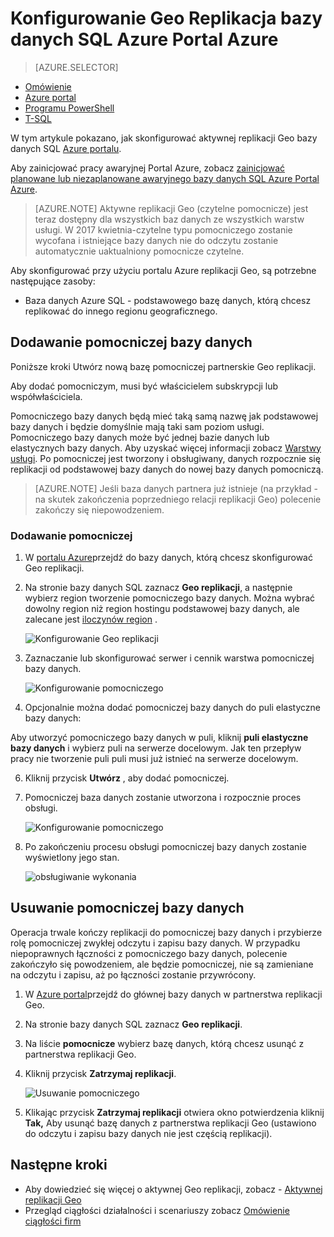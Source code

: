 <properties 
    pageTitle="Konfigurowanie Geo Replikacja bazy danych SQL Azure Portal Azure | Microsoft Azure" 
    description="Konfigurowanie Geo Replikacja bazy danych SQL Azure za pomocą portalu Azure" 
    services="sql-database" 
    documentationCenter="" 
    authors="stevestein" 
    manager="jhubbard" 
    editor=""/>

<tags
    ms.service="sql-database"
    ms.devlang="NA"
    ms.topic="article"
    ms.tgt_pltfrm="NA"
    ms.workload="NA"
    ms.date="10/18/2016"
    ms.author="sstein"/>

# <a name="configure-geo-replication-for-azure-sql-database-with-the-azure-portal"></a>Konfigurowanie Geo Replikacja bazy danych SQL Azure Portal Azure


> [AZURE.SELECTOR]
- [Omówienie](sql-database-geo-replication-overview.md)
- [Azure portal](sql-database-geo-replication-portal.md)
- [Programu PowerShell](sql-database-geo-replication-powershell.md)
- [T-SQL](sql-database-geo-replication-transact-sql.md)

W tym artykule pokazano, jak skonfigurować aktywnej replikacji Geo bazy danych SQL [Azure portalu](http://portal.azure.com).

Aby zainicjować pracy awaryjnej Portal Azure, zobacz [zainicjować planowane lub niezaplanowane awaryjnego bazy danych SQL Azure Portal Azure](sql-database-geo-replication-failover-portal.md).

>[AZURE.NOTE] Aktywne replikacji Geo (czytelne pomocnicze) jest teraz dostępny dla wszystkich baz danych ze wszystkich warstw usługi. W 2017 kwietnia-czytelne typu pomocniczego zostanie wycofana i istniejące bazy danych nie do odczytu zostanie automatycznie uaktualniony pomocnicze czytelne.

Aby skonfigurować przy użyciu portalu Azure replikacji Geo, są potrzebne następujące zasoby:

- Baza danych Azure SQL - podstawowego bazę danych, którą chcesz replikować do innego regionu geograficznego.

## <a name="add-secondary-database"></a>Dodawanie pomocniczej bazy danych

Poniższe kroki Utwórz nową bazę pomocniczej partnerskie Geo replikacji.  

Aby dodać pomocniczym, musi być właścicielem subskrypcji lub współwłaściciela. 

Pomocniczego bazy danych będą mieć taką samą nazwę jak podstawowej bazy danych i będzie domyślnie mają taki sam poziom usługi. Pomocniczego bazy danych może być jednej bazie danych lub elastycznych bazy danych. Aby uzyskać więcej informacji zobacz [Warstwy usługi](sql-database-service-tiers.md).
Po pomocniczej jest tworzony i obsługiwany, danych rozpocznie się replikacji od podstawowej bazy danych do nowej bazy danych pomocniczą. 

> [AZURE.NOTE] Jeśli baza danych partnera już istnieje (na przykład - na skutek zakończenia poprzedniego relacji replikacji Geo) polecenie zakończy się niepowodzeniem.

### <a name="add-secondary"></a>Dodawanie pomocniczej

1. W [portalu Azure](http://portal.azure.com)przejdź do bazy danych, którą chcesz skonfigurować Geo replikacji.
2. Na stronie bazy danych SQL zaznacz **Geo replikacji**, a następnie wybierz region tworzenie pomocniczego bazy danych. Można wybrać dowolny region niż region hostingu podstawowej bazy danych, ale zalecane jest [iloczynów region](../best-practices-availability-paired-regions.md) .

    ![Konfigurowanie Geo replikacji](./media/sql-database-geo-replication-portal/configure-geo-replication.png)


4. Zaznaczanie lub skonfigurować serwer i cennik warstwa pomocniczej bazy danych.

    ![Konfigurowanie pomocniczego](./media/sql-database-geo-replication-portal/create-secondary.png)

5. Opcjonalnie można dodać pomocniczej bazy danych do puli elastyczne bazy danych:

 Aby utworzyć pomocniczego bazy danych w puli, kliknij **puli elastyczne bazy danych** i wybierz puli na serwerze docelowym. Jak ten przepływ pracy nie tworzenie puli puli musi już istnieć na serwerze docelowym.

6. Kliknij przycisk **Utwórz** , aby dodać pomocniczej.
 
6. Pomocniczej baza danych zostanie utworzona i rozpocznie proces obsługi. 
 
    ![Konfigurowanie pomocniczego](./media/sql-database-geo-replication-portal/seeding0.png)

7. Po zakończeniu procesu obsługi pomocniczej bazy danych zostanie wyświetlony jego stan.

    ![obsługiwanie wykonania](./media/sql-database-geo-replication-portal/seeding-complete.png)


## <a name="remove-secondary-database"></a>Usuwanie pomocniczej bazy danych

Operacja trwale kończy replikacji do pomocniczej bazy danych i przybierze rolę pomocniczej zwykłej odczytu i zapisu bazy danych. W przypadku niepoprawnych łączności z pomocniczego bazy danych, polecenie zakończyło się powodzeniem, ale będzie pomocniczej, nie są zamieniane na odczytu i zapisu, aż po łączności zostanie przywrócony.  

1. W [Azure portal](http://portal.azure.com)przejdź do głównej bazy danych w partnerstwa replikacji Geo.
2. Na stronie bazy danych SQL zaznacz **Geo replikacji**.
3. Na liście **pomocnicze** wybierz bazę danych, którą chcesz usunąć z partnerstwa replikacji Geo.
4. Kliknij przycisk **Zatrzymaj replikacji**.

    ![Usuwanie pomocniczego](./media/sql-database-geo-replication-portal/remove-secondary.png)

5. Klikając przycisk **Zatrzymaj replikacji** otwiera okno potwierdzenia kliknij **Tak,** Aby usunąć bazę danych z partnerstwa replikacji Geo (ustawiono do odczytu i zapisu bazy danych nie jest częścią replikacji).


## <a name="next-steps"></a>Następne kroki

- Aby dowiedzieć się więcej o aktywnej Geo replikacji, zobacz - [Aktywnej replikacji Geo](sql-database-geo-replication-overview.md)
- Przegląd ciągłości działalności i scenariuszy zobacz [Omówienie ciągłości firm](sql-database-business-continuity.md)

